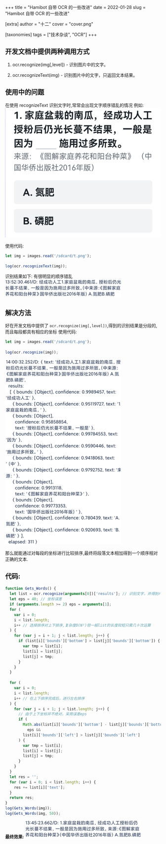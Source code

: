 +++
title = "Hamibot 自带 OCR 的一些改进" 
date = 2022-01-28 
slug = "Hamibot 自带 OCR 的一些改进"

[extra]
author = "十二" 
cover = "cover.png"

[taxonomies]
tags = ["技术杂谈", "OCR"]
+++

## 开发文档中提供两种调用方式

1.  ocr.recognize(img[,level]) - 识别图片中的文字。

2.  ocr.recognizeText(img) - 识别图片中的文字，只返回文本结果。

## 使用中的问题

在使用 recognizeText 识别文字时,常常会出现文字顺序错乱的情况
例如:![请添加图片描述](t.png)

使用代码:

```js
let img = images.read('/sdcard/t.png');

log(ocr.recognizeText(img));
```

识别结果如下: 有很明显的顺序错乱
![在这里插入图片描述](0.png)

## 解决方法

好在开发文档中提供了 `ocr.recognize(img[,level])`,得到的识别结果是分段的,而且每段都具有相应的坐标
使用代码:

```js
let img = images.read('/sdcard/t.png');

log(ocr.recognize(img));
```

![在这里插入图片描述](1.png)

那么就能通过对每段的坐标进行比较排序,最终将段落文本相加得到一个顺序相对正确的文本.

## 代码:

```js
function Gets_Words() {
  let list = ocr.recognize(arguments[0])['results']; // 识别文字，并得到results
  let eps = 40; // 坐标误差
  if (arguments.length >= 2) eps = arguments[1];
  for (
    var i = 0;
    i < list.length;
    i++ // 选择排序对上下排序,复杂度O(N²)但一般list的长度较短只需几十次运算
  ) {
    for (var j = i + 1; j < list.length; j++) {
      if (list[i]['bounds']['bottom'] > list[j]['bounds']['bottom']) {
        var tmp = list[i];
        list[i] = list[j];
        list[j] = tmp;
      }
    }
  }

  for (
    var i = 0;
    i < list.length;
    i++ // 在上下排序完成后，进行左右排序
  ) {
    for (var j = i + 1; j < list.length; j++) {
      // 由于上下坐标并不绝对，采用误差eps
      if (
        Math.abs(list[i]['bounds']['bottom'] - list[j]['bounds']['bottom']) <
          eps &&
        list[i]['bounds']['left'] > list[j]['bounds']['left']
      ) {
        var tmp = list[i];
        list[i] = list[j];
        list[j] = tmp;
      }
    }
  }
  let res = '';
  for (var i = 0; i < list.length; i++) {
    res += list[i]['text'];
  }
  return res;
}
log(Gets_Words(img));
log(Gets_Words(img, 50));
```

**最终效果:**
![在这里插入图片描述](2.png)
